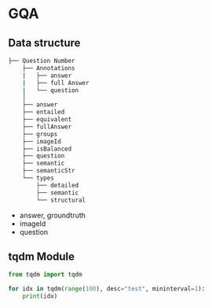 # GQA

## Data structure
```bash
├── Question Number
    ├── Annotations
    |   ├── answer
    |   ├── full Answer
    |   └── question
    │   
    ├── answer
    ├── entailed
    ├── equivalent
    ├── fullAnswer
    ├── groups
    ├── imageId
    ├── isBalanced
    ├── question
    ├── semantic
    ├── semanticStr
    └── types
        ├── detailed
        ├── semantic
        └── structural
```
- answer, groundtruth
- imageId
- question

## tqdm Module
```python
from tqdm import tqdm

for idx in tqdm(range(100), desc="test", mininterval=1):
    print(idx)
```
